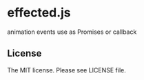 # effected.js

animation events use as Promises or callback

## License

The MIT license. Please see LICENSE file.
